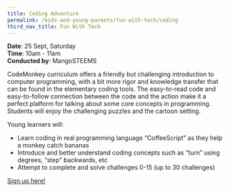 ```yaml
---
title: Coding Adventure
permalink: /kids-and-young-parents/fun-with-tech/coding
third_nav_title: Fun With Tech
---
```

**Date**: 25 Sept, Saturday  
**Time**: 10am - 11am  
**Conducted by**: MangoSTEEMS

CodeMonkey curriculum offers a friendly but challenging introduction to computer programming, with a bit more rigor and knowledge transfer that can be found in the elementary coding tools. The easy-to-read code and easy-to-follow connection between the code and the action make it a perfect platform for talking about some core concepts in programming. Students will enjoy the challenging puzzles and the cartoon setting.

Young learners will:
- Learn coding in real programming language “CoffeeScript” as they help a monkey catch bananas
- Introduce and better understand coding concepts such as “turn” using degrees, “step” backwards, etc
- Attempt to complete and solve  challenges 0-15 (up to 30 challenges)

[Sign up here!](https://steemskids.com/smartnation-registration/)